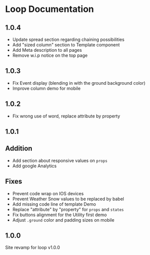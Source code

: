 # Loop Documentation

## 1.0.4
- Update spread section regarding chaining possibilities
- Add "sized column" section to Template component
- Add Meta description to all pages
- Remove w.i.p notice on the top page

## 1.0.3
- Fix Event display (blending in with the ground background color)
- Improve column demo for mobile

## 1.0.2
- Fix wrong use of word, replace attribute by property

## 1.0.1

## Addition
- Add section about responsive values on `props`
- Add google Analytics

## Fixes
- Prevent code wrap on IOS devices
- Prevent Weather Snow values to be replaced by babel
- Add missing code line of template Demo
- Replace "attribute" by "property" for `props` and `states`
- Fix buttons alignment for the Utility first demo
- Adjust `.ground` color and padding sizes on mobile

## 1.0.0
Site revamp for loop v1.0.0
